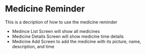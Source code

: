 
# Medicine Reminder
This is a decription of how to use the medicine reminder  
- Medince List Screen will show all medicines
- Medicine Details Screen will show medicine time details
- Medicine Add Screen to add the medicine with its picture, name, description, and time
